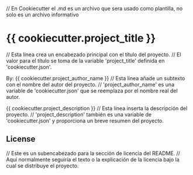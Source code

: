 // En Cookiecutter el .md es un archivo que sera usado como plantilla, no solo es un archivo informativo
# {{ cookiecutter.project_title }}
// Esta línea crea un encabezado principal con el título del proyecto. 
// El valor para el título se toma de la variable 'project_title' definida en 'cookiecutter.json'.

By: {{ cookiecutter.project_author_name }}
// Esta línea añade un subtexto con el nombre del autor del proyecto.
// 'project_author_name' es una variable de 'cookiecutter.json' que se reemplaza por el nombre real del autor.

{{ cookiecutter.project_description }}
// Esta línea inserta la descripción del proyecto.
// 'project_description' también es una variable de 'cookiecutter.json' y proporciona un breve resumen del proyecto.

## License
// Este es un subencabezado para la sección de licencia del README.
// Aquí normalmente seguiría el texto o la explicación de la licencia bajo la cual se distribuye el proyecto.


